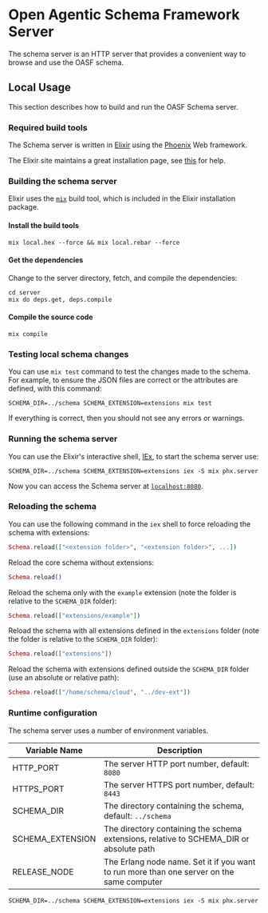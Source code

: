 # Open Agentic Schema Framework Server

The schema server is an HTTP server that provides a convenient way to browse and use the OASF schema.

## Local Usage

This section describes how to build and run the OASF Schema server.

### Required build tools

The Schema server is written in [Elixir](https://elixir-lang.org) using the [Phoenix](https://phoenixframework.org/) Web framework.

The Elixir site maintains a great installation page, see [this](https://elixir-lang.org/install.html) for help.

### Building the schema server

Elixir uses the [`mix`](https://hexdocs.pm/mix/Mix.html) build tool, which is included in the Elixir installation package.

#### Install the build tools

```shell
mix local.hex --force && mix local.rebar --force
```

#### Get the dependencies

Change to the server directory, fetch, and compile the dependencies:

```shell
cd server
mix do deps.get, deps.compile
```

#### Compile the source code

```shell
mix compile
```

### Testing local schema changes

You can use `mix test` command to test the changes made to the schema. For example, to ensure the JSON files are correct or the attributes are defined, with this command:

```shell
SCHEMA_DIR=../schema SCHEMA_EXTENSION=extensions mix test
```

If everything is correct, then you should not see any errors or warnings.

### Running the schema server

You can use the Elixir's interactive shell, [IEx](https://hexdocs.pm/iex/IEx.html), to start the schema server use:

```shell
SCHEMA_DIR=../schema SCHEMA_EXTENSION=extensions iex -S mix phx.server
```

Now you can access the Schema server at [`localhost:8080`](http://localhost:8080).

### Reloading the schema

You can use the following command in the `iex` shell to force reloading the schema with extensions:

```elixir
Schema.reload(["<extension folder>", "<extension folder>", ...])
```

Reload the core schema without extensions:

```elixir
Schema.reload()
```

Reload the schema only with the `example` extension (note the folder is relative to the `SCHEMA_DIR` folder):

```elixir
Schema.reload(["extensions/example"])
```

Reload the schema with all extensions defined in the `extensions` folder (note the folder is relative to the `SCHEMA_DIR` folder):

```elixir
Schema.reload(["extensions"])
```

Reload the schema with extensions defined outside the `SCHEMA_DIR` folder (use an absolute or relative path):

```elixir
Schema.reload(["/home/schema/cloud", "../dev-ext"])
```

### Runtime configuration

The schema server uses a number of environment variables.

| Variable Name    | Description                                                                               |
| ---------------- | ----------------------------------------------------------------------------------------- |
| HTTP_PORT        | The server HTTP port number, default: `8080`                                              |
| HTTPS_PORT       | The server HTTPS port number, default: `8443`                                             |
| SCHEMA_DIR       | The directory containing the schema, default: `../schema`                                 |
| SCHEMA_EXTENSION | The directory containing the schema extensions, relative to SCHEMA_DIR or absolute path   |
| RELEASE_NODE     | The Erlang node name. Set it if you want to run more than one server on the same computer |

```shell
SCHEMA_DIR=../schema SCHEMA_EXTENSION=extensions iex -S mix phx.server
```
